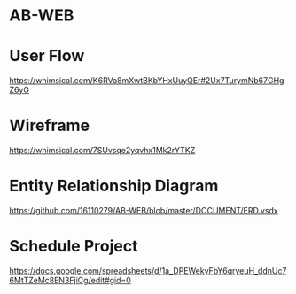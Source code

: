 # AB-WEB

# User Flow
https://whimsical.com/K6RVa8mXwtBKbYHxUuyQEr#2Ux7TurymNb67GHgZ6yG

# Wireframe
https://whimsical.com/7SUvsqe2yqvhx1Mk2rYTKZ

# Entity Relationship Diagram
https://github.com/16110279/AB-WEB/blob/master/DOCUMENT/ERD.vsdx

# Schedule Project
https://docs.google.com/spreadsheets/d/1a_DPEWekyFbY6qryeuH_ddnUc76MtTZeMc8EN3FjiCg/edit#gid=0
